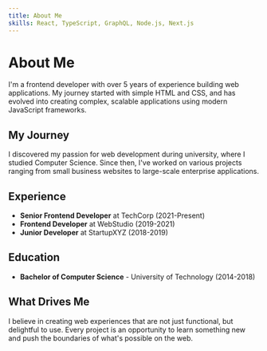 ```yaml
---
title: About Me
skills: React, TypeScript, GraphQL, Node.js, Next.js
---
```


# About Me

I'm a frontend developer with over 5 years of experience building web applications. My journey started with simple HTML and CSS, and has evolved into creating complex, scalable applications using modern JavaScript frameworks.

## My Journey

I discovered my passion for web development during university, where I studied Computer Science. Since then, I've worked on various projects ranging from small business websites to large-scale enterprise applications.

## Experience

- **Senior Frontend Developer** at TechCorp (2021-Present)
- **Frontend Developer** at WebStudio (2019-2021)
- **Junior Developer** at StartupXYZ (2018-2019)

## Education

- **Bachelor of Computer Science** - University of Technology (2014-2018)

## What Drives Me

I believe in creating web experiences that are not just functional, but delightful to use. Every project is an opportunity to learn something new and push the boundaries of what's possible on the web.
